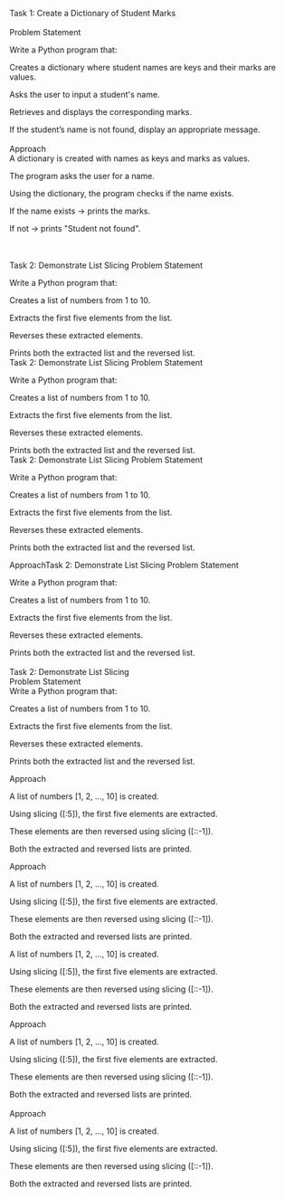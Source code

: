  Task 1: Create a Dictionary of Student Marks<br><br>
Problem Statement<br>

Write a Python program that:<br>

Creates a dictionary where student names are keys and their marks are values.<br>

Asks the user to input a student's name.<br>

Retrieves and displays the corresponding marks.<br>

If the student’s name is not found, display an appropriate message.<br>
<br>
Approach
<br>
A dictionary is created with names as keys and marks as values.<br>

The program asks the user for a name.<br>

Using the dictionary, the program checks if the name exists.<br>

If the name exists → prints the marks.<br>

If not → prints "Student not found".<br>

<br>
<br>
Task 2: Demonstrate List Slicing
Problem Statement

Write a Python program that:<br>

Creates a list of numbers from 1 to 10.<br>

Extracts the first five elements from the list.<br>

Reverses these extracted elements.<br>

Prints both the extracted list and the reversed list.<br>
Task 2: Demonstrate List Slicing
Problem Statement

Write a Python program that:<br>

Creates a list of numbers from 1 to 10.<br>

Extracts the first five elements from the list.<br>

Reverses these extracted elements.<br>

Prints both the extracted list and the reversed list.<br>Task 2: Demonstrate List Slicing
Problem Statement

Write a Python program that:<br>

Creates a list of numbers from 1 to 10.<br>

Extracts the first five elements from the list.<br>

Reverses these extracted elements.<br>

Prints both the extracted list and the reversed list.<br>

ApproachTask 2: Demonstrate List Slicing
Problem Statement

Write a Python program that:<br>

Creates a list of numbers from 1 to 10.<br>

Extracts the first five elements from the list.<br>

Reverses these extracted elements.<br>

Prints both the extracted list and the reversed list.<br><br>
Task 2: Demonstrate List Slicing
<br>
Problem Statement
<br>
Write a Python program that:<br>

Creates a list of numbers from 1 to 10.<br>

Extracts the first five elements from the list.<br>

Reverses these extracted elements.<br>

Prints both the extracted list and the reversed list.<br>

Approach

A list of numbers [1, 2, ..., 10] is created.<br>

Using slicing ([:5]), the first five elements are extracted.<br>

These elements are then reversed using slicing ([::-1]).<br>

Both the extracted and reversed lists are printed.<br>

Approach

A list of numbers [1, 2, ..., 10] is created.<br>

Using slicing ([:5]), the first five elements are extracted.<br>

These elements are then reversed using slicing ([::-1]).<br>

Both the extracted and reversed lists are printed.<br>

A list of numbers [1, 2, ..., 10] is created.<br>

Using slicing ([:5]), the first five elements are extracted.<br>

These elements are then reversed using slicing ([::-1]).<br>

Both the extracted and reversed lists are printed.<br>

Approach

A list of numbers [1, 2, ..., 10] is created.<br>

Using slicing ([:5]), the first five elements are extracted.<br>

These elements are then reversed using slicing ([::-1]).<br>

Both the extracted and reversed lists are printed.<br><br>
Approach

A list of numbers [1, 2, ..., 10] is created.<br>

Using slicing ([:5]), the first five elements are extracted.<br>

These elements are then reversed using slicing ([::-1]).<br>

Both the extracted and reversed lists are printed.<br>
